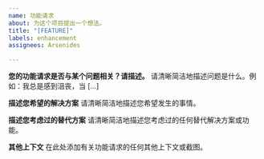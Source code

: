 ```yaml
---
name: 功能请求
about: 为这个项目提出一个想法。
title: "[FEATURE]"
labels: enhancement
assignees: Arsenides

---
```


**您的功能请求是否与某个问题相关？请描述。**
请清晰简洁地描述问题是什么。例如：我总是感到沮丧，当 [...]

**描述您希望的解决方案**
请清晰简洁地描述您希望发生的事情。

**描述您考虑过的替代方案**
请清晰简洁地描述您考虑过的任何替代解决方案或功能。

**其他上下文**
在此处添加有关功能请求的任何其他上下文或截图。
